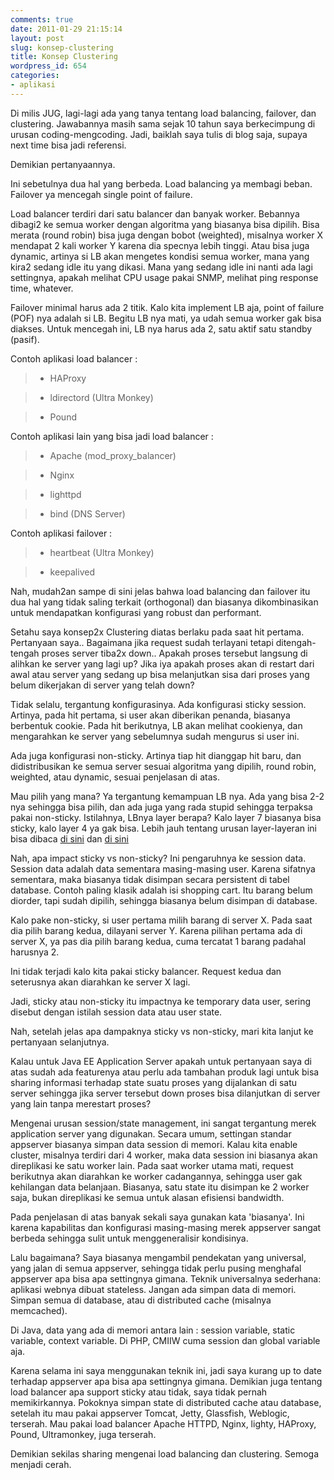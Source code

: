 ```yaml
---
comments: true
date: 2011-01-29 21:15:14
layout: post
slug: konsep-clustering
title: Konsep Clustering
wordpress_id: 654
categories:
- aplikasi
---
```


Di milis JUG, lagi-lagi ada yang tanya tentang load balancing, failover, dan clustering. Jawabannya masih sama sejak 10 tahun saya berkecimpung di urusan coding-mengcoding. Jadi, baiklah saya tulis di blog saja, supaya next time bisa jadi referensi. 


Demikian pertanyaannya. 



> 



Ini sebetulnya dua hal yang berbeda. 
Load balancing ya membagi beban. 
Failover ya mencegah single point of failure. 

Load balancer terdiri dari satu balancer dan banyak worker. 
Bebannya dibagi2 ke semua worker dengan algoritma yang biasanya bisa dipilih. 
Bisa merata (round robin) bisa juga dengan bobot (weighted), misalnya worker X mendapat 2 kali worker Y karena dia specnya lebih tinggi.
Atau bisa juga dynamic, artinya si LB akan mengetes kondisi semua worker, mana yang kira2 sedang idle itu yang dikasi. 
Mana yang sedang idle ini nanti ada lagi settingnya, apakah melihat CPU usage pakai SNMP, melihat ping response time, whatever. 

Failover minimal harus ada 2 titik. 
Kalo kita implement LB aja, point of failure (POF) nya adalah si LB. 
Begitu LB nya mati, ya udah semua worker gak bisa diakses. 
Untuk mencegah ini, LB nya harus ada 2, satu aktif satu standby (pasif).

Contoh aplikasi load balancer : 

> 
> 
	
>   * HAProxy
> 
	
>   * ldirectord (Ultra Monkey)
> 
	
>   * Pound
> 




Contoh aplikasi lain yang bisa jadi load balancer : 

	
>   * Apache (mod_proxy_balancer)
> 
	
>   * Nginx
> 
	
>   * lighttpd
> 
	
>   * bind (DNS Server)
> 


Contoh aplikasi failover : 

	
>   * heartbeat (Ultra Monkey)
> 
	
>   * keepalived
> 




Nah, mudah2an sampe di sini jelas bahwa load balancing dan failover itu dua hal yang tidak saling terkait (orthogonal) dan biasanya dikombinasikan untuk mendapatkan konfigurasi yang robust dan performant. 


>
>> 
Setahu saya konsep2x Clustering diatas berlaku pada saat hit pertama.
Pertanyaan saya.. Bagaimana jika request sudah terlayani tetapi ditengah-tengah proses server tiba2x down.. Apakah proses tersebut langsung di alihkan ke server yang lagi up? Jika iya apakah proses akan di restart dari awal atau server yang sedang up bisa melanjutkan sisa dari proses yang belum dikerjakan di server yang telah down?

> 
> 

Tidak selalu, tergantung konfigurasinya. 
Ada konfigurasi sticky session. 
Artinya, pada hit pertama, si user akan diberikan penanda, biasanya berbentuk cookie. 
Pada hit berikutnya, LB akan melihat cookienya, dan mengarahkan ke server yang sebelumnya sudah mengurus si user ini. 

Ada juga konfigurasi non-sticky. 
Artinya tiap hit dianggap hit baru, dan didistribusikan ke semua server sesuai algoritma yang dipilih, round robin, weighted, atau dynamic, sesuai penjelasan di atas. 

Mau pilih yang mana? Ya tergantung kemampuan LB nya. 
Ada yang bisa 2-2 nya sehingga bisa pilih, dan ada juga yang rada stupid sehingga terpaksa pakai non-sticky. 
Istilahnya, LBnya layer berapa? Kalo layer 7 biasanya bisa sticky, kalo layer 4 ya gak bisa. 
Lebih jauh tentang urusan layer-layeran ini bisa dibaca [di sini](http://blog.loadbalancer.org/why-layer-7-sucks/) dan [di sini](http://1wt.eu/articles/2006_lb/) 

Nah, apa impact sticky vs non-sticky? 
Ini pengaruhnya ke session data. 
Session data adalah data sementara masing-masing user. 
Karena sifatnya sementara, maka biasanya tidak disimpan secara persistent di tabel database. 
Contoh paling klasik adalah isi shopping cart. 
Itu barang belum diorder, tapi sudah dipilih, sehingga biasanya belum disimpan di database. 

Kalo pake non-sticky, si user pertama milih barang di server X. 
Pada saat dia pilih barang kedua, dilayani server Y. 
Karena pilihan pertama ada di server X, ya pas dia pilih barang kedua, cuma tercatat 1 barang padahal harusnya 2. 

Ini tidak terjadi kalo kita pakai sticky balancer. 
Request kedua dan seterusnya akan diarahkan ke server X lagi. 

Jadi, sticky atau non-sticky itu impactnya ke temporary data user, sering disebut dengan istilah session data atau user state.

Nah, setelah jelas apa dampaknya sticky vs non-sticky, mari kita lanjut ke pertanyaan selanjutnya. 


>
>> 
Kalau untuk Java EE Application Server apakah untuk pertanyaan saya di atas sudah ada featurenya atau perlu ada tambahan produk lagi untuk bisa sharing informasi terhadap state suatu proses yang dijalankan di satu server sehingga jika server tersebut down proses bisa dilanjutkan di server yang lain tanpa merestart proses?

> 
> 

Mengenai urusan session/state management, ini sangat tergantung merek application server yang digunakan. 
Secara umum, settingan standar appserver biasanya simpan data session di memori. 
Kalau kita enable cluster, misalnya terdiri dari 4 worker, maka data session ini biasanya akan direplikasi ke satu worker lain. 
Pada saat worker utama mati, request berikutnya akan diarahkan ke worker cadangannya, sehingga user gak kehilangan data belanjaan. 
Biasanya, satu state itu disimpan ke 2 worker saja, bukan direplikasi ke semua untuk alasan efisiensi bandwidth. 

Pada penjelasan di atas banyak sekali saya gunakan kata 'biasanya'. Ini karena kapabilitas dan konfigurasi masing-masing merek appserver sangat berbeda sehingga sulit untuk menggeneralisir kondisinya. 

Lalu bagaimana? 
Saya biasanya mengambil pendekatan yang universal, yang jalan di semua appserver, sehingga tidak perlu pusing menghafal appserver apa bisa apa settingnya gimana. 
Teknik universalnya sederhana: aplikasi webnya dibuat stateless. 
Jangan ada simpan data di memori. Simpan semua di database, atau di distributed cache (misalnya memcached). 

Di Java, data yang ada di memori antara lain : session variable, static variable, context variable. 
Di PHP, CMIIW cuma session dan global variable aja. 
 
Karena selama ini saya menggunakan teknik ini, jadi saya kurang up to date terhadap appserver apa bisa apa settingnya gimana. 
Demikian juga tentang load balancer apa support sticky atau tidak, saya tidak pernah memikirkannya. 
Pokoknya simpan state di distributed cache atau database, setelah itu mau pakai appserver Tomcat, Jetty, Glassfish, Weblogic, terserah. 
Mau pakai load balancer Apache HTTPD, Nginx, lighty, HAProxy, Pound, Ultramonkey, juga terserah. 

Demikian sekilas sharing mengenai load balancing dan clustering. Semoga menjadi cerah. 

